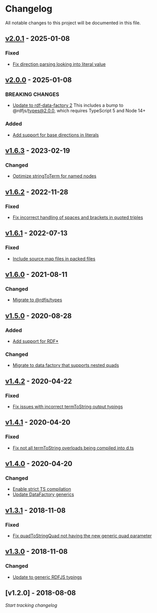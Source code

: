 # Changelog
All notable changes to this project will be documented in this file.

<a name="v2.0.1"></a>
## [v2.0.1](https://github.com/rubensworks/rdf-string.js/compare/v2.0.0...v2.0.1) - 2025-01-08

### Fixed
* [Fix direction parsing looking into literal value](https://github.com/rubensworks/rdf-string.js/commit/b360b99b41ba637ff43a65b5c6249a7f6b47c8cb)

<a name="v2.0.0"></a>
## [v2.0.0](https://github.com/rubensworks/rdf-string.js/compare/v1.6.3...v2.0.0) - 2025-01-08

### BREAKING CHANGES
* [Update to rdf-data-factory 2](https://github.com/rubensworks/rdf-string.js/commit/8766ece26d3e937b93cf905bb4560f56285a2568)
    This includes a bump to @rdfjs/types@2.0.0, which requires TypeScript 5 and Node 14+

### Added
* [Add support for base directions in literals](https://github.com/rubensworks/rdf-string.js/commit/5cae552ef3368638276fad2e946e411e9a6391e3)

<a name="v1.6.3"></a>
## [v1.6.3](https://github.com/rubensworks/rdf-string.js/compare/v1.6.2...v1.6.3) - 2023-02-19

### Changed
* [Optimize stringToTerm for named nodes](https://github.com/rubensworks/rdf-string.js/commit/e89c18578cfe629e03f46b487cde77e0eeea1524)

<a name="v1.6.2"></a>
## [v1.6.2](https://github.com/rubensworks/rdf-string.js/compare/v1.6.1...v1.6.2) - 2022-11-28

### Fixed
* [Fix incorrect handling of spaces and brackets in quoted triples](https://github.com/rubensworks/rdf-string.js/commit/ffa041101ddebebf12c58d3896f95e365f68f5f2)

<a name="v1.6.1"></a>
## [v1.6.1](https://github.com/rubensworks/rdf-string.js/compare/v1.6.0...v1.6.1) - 2022-07-13

### Fixed
* [Include source map files in packed files](https://github.com/rubensworks/rdf-string.js/commit/b414b34fd88fc99bdc0639bcdf15851d4d4bd600)

<a name="v1.6.0"></a>
## [v1.6.0](https://github.com/rubensworks/rdf-string.js/compare/v1.5.0...v1.6.0) - 2021-08-11

### Changed
* [Migrate to @rdfjs/types](https://github.com/rubensworks/rdf-string.js/commit/80f252757101d45f693899fd33cd138cc845adbe)

<a name="v1.5.0"></a>
## [v1.5.0](https://github.com/rubensworks/rdf-string.js/compare/v1.4.2...v1.5.0) - 2020-08-28

### Added
* [Add support for RDF*](https://github.com/rubensworks/rdf-string.js/commit/beecfd5e85a4c40f7ac90154a2e1c8d880fe10c2)

### Changed
* [Migrate to data factory that supports nested quads](https://github.com/rubensworks/rdf-string.js/commit/e5bc0b4d0131f22919d08f0e871b145a0deea0c3)

<a name="v1.4.2"></a>
## [v1.4.2](https://github.com/rubensworks/rdf-string.js/compare/v1.4.1...v1.4.2) - 2020-04-22

### Fixed
* [Fix issues with incorrect termToString output typings](https://github.com/rubensworks/rdf-string.js/commit/deaf9ebcf567febc6cfa58096c444a4d9c55bbdf)

<a name="v1.4.1"></a>
## [v1.4.1](https://github.com/rubensworks/rdf-string.js/compare/v1.4.0...v1.4.1) - 2020-04-20

### Fixed
* [Fix not all termToString overloads being compiled into d.ts](https://github.com/rubensworks/rdf-string.js/commit/91c7572d9ea86316b01b3bb41d3008db9c4f6534)

<a name="v1.4.0"></a>
## [v1.4.0](https://github.com/rubensworks/rdf-string.js/compare/v1.3.1...v1.4.0) - 2020-04-20

### Changed
* [Enable strict TS compilation](https://github.com/rubensworks/rdf-string.js/commit/10ea40525baa06d0c12b61a5bae96a9d62c8a9f8)
* [Update DataFactory generics](https://github.com/rubensworks/rdf-string.js/commit/93bf88a08b504c6e02ccb830897c4dd7cdd3a1ca)

<a name="v1.3.1"></a>
## [v1.3.1](https://github.com/rubensworks/rdf-string.js/compare/v1.3.0...v1.3.1) - 2018-11-08

### Fixed
* [Fix quadToStringQuad not having the new generic quad parameter](https://github.com/rubensworks/rdf-string.js/commit/23bc653b940d193d3ad13c823dbd6760d73f85d6)

<a name="v1.3.0"></a>
## [v1.3.0](https://github.com/rubensworks/rdf-string.js/compare/v1.2.0...v1.3.0) - 2018-11-08

### Changed
* [Update to generic RDFJS typings](https://github.com/rubensworks/rdf-string.js/commit/d216ed21c0ea7b90f817960e89129f3b5275b514)

<a name="v1.2.0"></a>
## [v1.2.0] - 2018-08-08

_Start tracking changelog_
